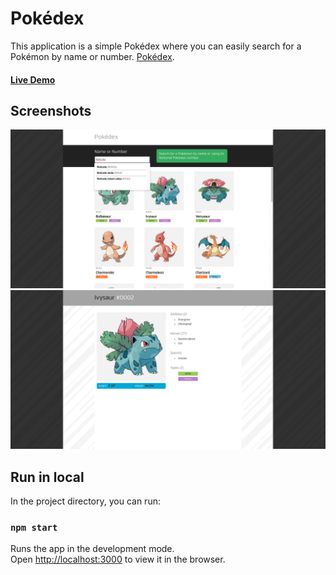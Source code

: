 # Pokédex

This application is a simple Pokédex where you can easily search for a Pokémon by name or number. [Pokédex](https://www.pokemon.com/us/pokedex).

#### [Live Demo](https://pokedex-tronxdev.vercel.app/)

## Screenshots

![Search](https://github.com/tronxdev/pokedex/blob/main/screenshots/01.png?raw=true)
![Pokémon](https://github.com/tronxdev/pokedex/blob/main/screenshots/02.png?raw=true)

## Run in local

In the project directory, you can run:

### `npm start`

Runs the app in the development mode.\
Open [http://localhost:3000](http://localhost:3000) to view it in the browser.
